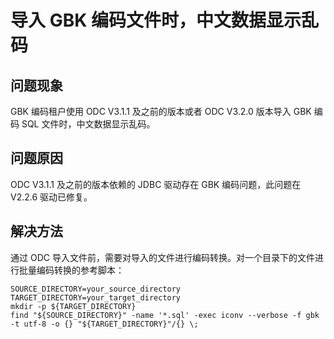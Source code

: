 导入 GBK 编码文件时，中文数据显示乱码 
======================================

**问题现象**
------------------------------

GBK 编码租户使用 ODC V3.1.1 及之前的版本或者 ODC V3.2.0 版本导入 GBK 编码 SQL 文件时，中文数据显示乱码。

**问题原因**
-------------------------

ODC V3.1.1 及之前的版本依赖的 JDBC 驱动存在 GBK 编码问题，此问题在 V2.2.6 驱动已修复。

**解决方法**
-------------------------

通过 ODC 导入文件前，需要对导入的文件进行编码转换。对一个目录下的文件进行批量编码转换的参考脚本：

```shell
SOURCE_DIRECTORY=your_source_directory
TARGET_DIRECTORY=your_target_directory
mkdir -p ${TARGET_DIRECTORY}
find "${SOURCE_DIRECTORY}" -name '*.sql' -exec iconv --verbose -f gbk -t utf-8 -o {} "${TARGET_DIRECTORY}"/{} \;
```
